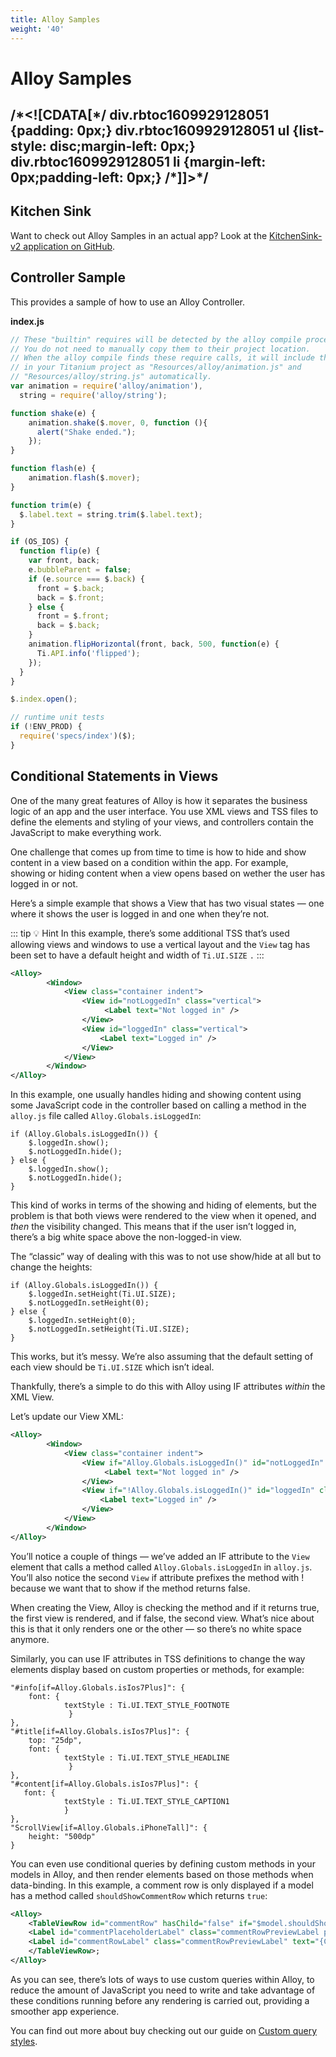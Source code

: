 ```yaml
---
title: Alloy Samples
weight: '40'
---
```


# Alloy Samples

## /\*<!\[CDATA\[\*/ div.rbtoc1609929128051 {padding: 0px;} div.rbtoc1609929128051 ul {list-style: disc;margin-left: 0px;} div.rbtoc1609929128051 li {margin-left: 0px;padding-left: 0px;} /\*\]\]>\*/

## Kitchen Sink

Want to check out Alloy Samples in an actual app? Look at the [KitchenSink-v2 application on GitHub](https://github.com/appcelerator/kitchensink-v2).

## Controller Sample

This provides a sample of how to use an Alloy Controller.

**index.js**

```javascript
// These "builtin" requires will be detected by the alloy compile process.
// You do not need to manually copy them to their project location.
// When the alloy compile finds these require calls, it will include them
// in your Titanium project as "Resources/alloy/animation.js" and
// "Resources/alloy/string.js" automatically.
var animation = require('alloy/animation'),
  string = require('alloy/string');

function shake(e) {
    animation.shake($.mover, 0, function (){
      alert("Shake ended.");
    });
}

function flash(e) {
    animation.flash($.mover);
}

function trim(e) {
  $.label.text = string.trim($.label.text);
}

if (OS_IOS) {
  function flip(e) {
    var front, back;
    e.bubbleParent = false;
    if (e.source === $.back) {
      front = $.back;
      back = $.front;
    } else {
      front = $.front;
      back = $.back;
    }
    animation.flipHorizontal(front, back, 500, function(e) {
      Ti.API.info('flipped');
    });
  }
}

$.index.open();

// runtime unit tests
if (!ENV_PROD) {
  require('specs/index')($);
}
```

## Conditional Statements in Views

One of the many great features of Alloy is how it separates the business logic of an app and the user interface. You use XML views and TSS files to define the elements and styling of your views, and controllers contain the JavaScript to make everything work.

One challenge that comes up from time to time is how to hide and show content in a view based on a condition within the app. For example, showing or hiding content when a view opens based on wether the user has logged in or not.

Here’s a simple example that shows a View that has two visual states — one where it shows the user is logged in and one when they’re not.

::: tip 💡 Hint
In this example, there’s some additional TSS that’s used allowing views and windows to use a vertical layout and the `View` tag has been set to have a default height and width of `Ti.UI.SIZE` `.`
:::

```xml
<Alloy>
        <Window>
            <View class="container indent">
                <View id="notLoggedIn" class="vertical">
                     <Label text="Not logged in" />
                </View>
                <View id="loggedIn" class="vertical">
                    <Label text="Logged in" />
                </View>
            </View>
        </Window>
</Alloy>
```

In this example, one usually handles hiding and showing content using some JavaScript code in the controller based on calling a method in the `alloy.js` file called `Alloy.Globals.isLoggedIn`:

```
if (Alloy.Globals.isLoggedIn()) {
    $.loggedIn.show();
    $.notLoggedIn.hide();
} else {
    $.loggedIn.show();
    $.notLoggedIn.hide();
}
```

This kind of works in terms of the showing and hiding of elements, but the problem is that both views were rendered to the view when it opened, and _then_ the visibility changed. This means that if the user isn’t logged in, there’s a big white space above the non-logged-in view.

The “classic” way of dealing with this was to not use show/hide at all but to change the heights:

```
if (Alloy.Globals.isLoggedIn()) {
    $.loggedIn.setHeight(Ti.UI.SIZE);
    $.notLoggedIn.setHeight(0);
} else {
    $.loggedIn.setHeight(0);
    $.notLoggedIn.setHeight(Ti.UI.SIZE);
}
```

This works, but it’s messy. We’re also assuming that the default setting of each view should be `Ti.UI.SIZE` which isn’t ideal.

Thankfully, there’s a simple to do this with Alloy using IF attributes _within_ the XML View.

Let’s update our View XML:

```xml
<Alloy>
        <Window>
            <View class="container indent">
                <View if="Alloy.Globals.isLoggedIn()" id="notLoggedIn" class="vertical">
                     <Label text="Not logged in" />
                </View>
                <View if="!Alloy.Globals.isLoggedIn()" id="loggedIn" class="vertical">
                    <Label text="Logged in" />
                </View>
            </View>
        </Window>
</Alloy>
```

You’ll notice a couple of things — we’ve added an IF attribute to the `View` element that calls a method called `Alloy.Globals.isLoggedIn` in `alloy.js`. You’ll also notice the second `View` if attribute prefixes the method with ! because we want that to show if the method returns false.

When creating the View, Alloy is checking the method and if it returns true, the first view is rendered, and if false, the second view. What’s nice about this is that it only renders one or the other — so there’s no white space anymore.

Similarly, you can use IF attributes in TSS definitions to change the way elements display based on custom properties or methods, for example:

```
"#info[if=Alloy.Globals.isIos7Plus]": {
    font: {
            textStyle : Ti.UI.TEXT_STYLE_FOOTNOTE
             }
},
"#title[if=Alloy.Globals.isIos7Plus]": {
    top: "25dp",
    font: {
            textStyle : Ti.UI.TEXT_STYLE_HEADLINE
             }
},
"#content[if=Alloy.Globals.isIos7Plus]": {
   font: {
            textStyle : Ti.UI.TEXT_STYLE_CAPTION1
            }
},
"ScrollView[if=Alloy.Globals.iPhoneTall]": {
    height: "500dp"
}
```

You can even use conditional queries by defining custom methods in your models in Alloy, and then render elements based on those methods when data-binding. In this example, a comment row is only displayed if a model has a method called `shouldShowCommentRow` which returns `true`:

```xml
<Alloy>
    <TableViewRow id="commentRow" hasChild="false" if="$model.shouldShowCommentRow()" onClick="onSelectComment">
    <Label id="commentPlaceholderLabel" class="commentRowPreviewLabel placeholderLabel" text="Ti.App.L('AddComment')" />
    <Label id="commentRowLabel" class="commentRowPreviewLabel" text="{Comment}" />
    </TableViewRow>;
</Alloy>
```

As you can see, there’s lots of ways to use custom queries within Alloy, to reduce the amount of JavaScript you need to write and take advantage of these conditions running before any rendering is carried out, providing a smoother app experience.

You can find out more about buy checking out our guide on [Custom query styles](/guide/Alloy_Framework/Alloy_Guide/Alloy_Views/Alloy_Styles_and_Themes/#custom-query-styles).
